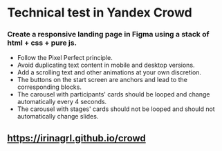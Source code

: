 # Technical test in Yandex Crowd

### Create a responsive landing page in Figma using a stack of html + css + pure js.

- Follow the Pixel Perfect principle.
- Avoid duplicating text content in mobile and desktop versions.
- Add a scrolling text and other animations at your own discretion.
- The buttons on the start screen are anchors and lead to the corresponding blocks.
- The carousel with participants' cards should be looped and change automatically every 4 seconds.
- The carousel with stages' cards should not be looped and should not automatically change slides.

## https://irinagrl.github.io/crowd
